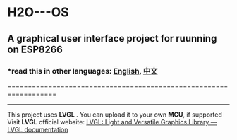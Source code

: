 ﻿# H2O---OS
## A graphical user interface project for ruunning on ESP8266
### *read this in other languages: [English](README.md), [中文](README-zh.md)
==================================================================
***
This project uses **LVGL** . You can upload it to your own **MCU**, if supported
Visit **LVGL** official website: [LVGL: Light and Versatile Graphics Library — LVGL documentation](https://docs.lvgl.io/master/)







